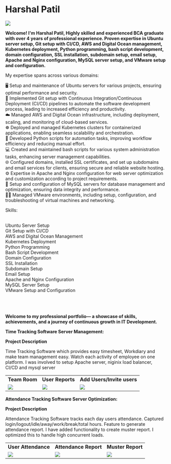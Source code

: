 # Harshal Patil
<img src="https://www.teamob.ai/images/harshal.gif">

<b>Welcome! I'm Harshal Patil, Highly skilled and experienced BCA graduate with over 4 years of professional experience. Proven expertise in Ubuntu server setup, Git setup with CI/CD, AWS and Digital Ocean management, Kubernetes deployment, Python programming, bash script development, domain configuration, SSL installation, subdomain setup, email setup, Apache and Nginx configuration, MySQL server setup, and VMware setup and configuration.</b>

My expertise spans across various domains:

🖥️ Setup and maintenance of Ubuntu servers for various projects, ensuring optimal performance and security.<br>
🔗 Implemented Git setup with Continuous Integration/Continuous Deployment (CI/CD) pipelines to automate the software development process, leading to increased efficiency and productivity.<br>
☁️ Managed AWS and Digital Ocean infrastructure, including deployment, scaling, and monitoring of cloud-based services.<br>
☸️ Deployed and managed Kubernetes clusters for containerized applications, enabling seamless scalability and orchestration.<br>
🐍 Developed Python scripts for automation tasks, improving workflow efficiency and reducing manual effort.<br>
💻 Created and maintained bash scripts for various system administration tasks, enhancing server management capabilities.<br>
🌐 Configured domains, installed SSL certificates, and set up subdomains and email services for clients, ensuring secure and reliable website hosting.<br>
⚙️ Expertise in Apache and Nginx configuration for web server optimization and customization according to project requirements.<br>
🔧 Setup and configuration of MySQL servers for database management and optimization, ensuring data integrity and performance.<br>
🖥️‍🔧 Managed VMware environments, including setup, configuration, and troubleshooting of virtual machines and networking.<br>

Skills:<br><br>

Ubuntu Server Setup<br>
Git Setup with CI/CD<br>
AWS and Digital Ocean Management<br>
Kubernetes Deployment<br>
Python Programming<br>
Bash Script Development<br>
Domain Configuration<br>
SSL Installation<br>
Subdomain Setup<br>
Email Setup<br>
Apache and Nginx Configuration<br>
MySQL Server Setup<br>
VMware Setup and Configuration<br>
<br><br><br>

<b>Welcome to my professional portfolio— a showcase of skills, achievements, and a journey of continuous growth in IT Development.</b>


<b>Time Tracking Software Server Management:</b>

<b>Project Description</b>

Time Tracking Software which provides easy timesheet, Workdiary and make team management easy. Watch each activity of employee on one platform. I was involved to setup Apache server, niginix load balancer, CI/CD and mysql server


<table>
  <tr>
    <td><b>Team Room</b></td>
     <td><b>User Reports</b></td>
     <td><b>Add Users/Invite users </b></td>
 
  </tr>
  <tr>
    <td><img src="https://github.com/srsinfosystems/Sumit/assets/7068992/644cf91a-7fae-4984-9dc4-43763c492891"></td>
    <td><img src="https://github.com/srsinfosystems/Sumit/assets/7068992/fd89728e-7443-4fbe-81a5-6b62a6eb62a4"></td>
    <td><img src="https://github.com/srsinfosystems/Sumit/assets/7068992/9efdf6e2-cf72-4f3a-8b70-bc526c7309cf"></td>
  
  </tr>
 </table>


 <b>Attendance Tracking Software Server Optimization:</b>
 
<b>Project Description</b>

Attendance Tracking Software tracks each day users attendance. Captured login/logout/idle/away/work/break/total hours. Feature to generate attendance report. I have added functionality to create muster report. I optimized this to handle high concurrent loads.

<table>
  <tr>
    <td><b>User Attendance</b></td>
     <td><b>Attendance Report</b></td>
     <td><b>Muster Report</b></td>
 
  </tr>
  <tr>
    <td><img src="https://github.com/srsinfosystems/Sumit/assets/7068992/5fa79c3a-a81b-4af4-8397-368efbf12b9c"></td>
    <td><img src="https://github.com/srsinfosystems/Sumit/assets/7068992/f7b182f1-57b0-4f58-afb5-a00578354e26"></td>
    <td><img src="https://github.com/srsinfosystems/Sumit/assets/7068992/0569b607-a5ff-43ab-91b4-c717a7d1793f"></td>
  
  </tr>
 </table>









